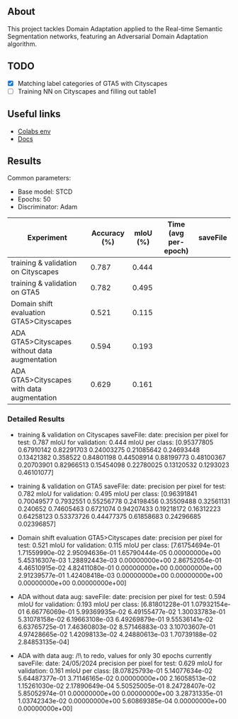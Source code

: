 ## About
This project tackles Domain Adaptation applied to the Real-time Semantic Segmentation
networks, featuring an Adversarial Domain Adaptation algorithm.

## TODO
- [x] Matching label categories of GTA5 with Cityscapes
- [ ] Training NN on Cityscapes and filling out table1

## Useful links
-  [Colabs env](https://colab.research.google.com/drive/1TDjhWjOQwZ8ToXjDGRF43G7Qk590C7jP)
- [Docs](https://drive.google.com/drive/folders/1_a1j7FWd2zgzU6ZLaQybO9f02mJM_Uyo)

## Results

Common parameters:
- Base model: STCD
- Epochs: 50
- Discriminator: Adam

| Experiment                                    | Accuracy (%) | mIoU (%) | Time (avg per-epoch) | saveFile |
| --------------------------------------------- | ------------ | -------- | -------------------- | -------- |
| training & validation on Cityscapes           |     0.787    |  0.444   |                      |          |
| training & validation on GTA5                 |     0.782    |  0.495   |                      |          |
| Domain shift evaluation GTA5>Cityscapes       |     0.521    |  0.115   |                      |          |
| ADA GTA5>Cityscapes without data augmentation |     0.594    |  0.193   |                      |          |
| ADA GTA5>Cityscapes with data augmentation    |     0.629    |  0.161   |                      |          |

### Detailed Results
- training & validation on Cityscapes
saveFile:
date:
precision per pixel for test: 0.787 
mIoU for validation: 0.444 
mIoU per class: [0.95377805 0.67910142 0.82291703 0.24003275 0.21085642 0.24693448 
 0.13421382 0.358522   0.84801198 0.44508914 0.88199773 0.48100367 
 0.20703901 0.82966513 0.15454098 0.22780025 0.13120532 0.1293023 
 0.46101077]
 
- training & validation on GTA5
saveFile:
date:
precision per pixel for test: 0.782 
mIoU for validation: 0.495 
mIoU per class: [0.96391841 0.70049577 0.7932551  0.55256778 0.24198456 0.35509488 
 0.32561131 0.240652   0.74605463 0.6721074  0.94207433 0.19218172 
 0.16312223 0.64258123 0.53373726 0.44477375 0.61858683 0.24296685 
 0.02396857]

- Domain shift evaluation GTA5>Cityscapes
date:
precision per pixel for test: 0.521
mIoU for validation: 0.115
mIoU per class: [7.61754694e-01 1.71559990e-02 2.95094636e-01 1.65790444e-05
 0.00000000e+00 5.45316307e-03 1.28892443e-03 0.00000000e+00
 2.86752054e-01 4.46510915e-02 4.82411080e-01 0.00000000e+00
 0.00000000e+00 2.91239577e-01 1.42408418e-03 0.00000000e+00
 0.00000000e+00 0.00000000e+00 0.00000000e+00]

- ADA without data aug:
saveFile:
date:
precision per pixel for test: 0.594
mIoU for validation: 0.193
mIoU per class: [6.81801228e-01 1.07932154e-01 6.66776069e-01 5.99369935e-02
 6.49155477e-02 1.30033783e-01 5.31078158e-02 6.19663108e-03
 6.49269879e-01 9.55536141e-02 6.63765725e-01 7.46360803e-02
 8.57146883e-03 3.10703607e-01 4.97428665e-02 1.42098133e-02
 4.24880613e-03 1.70739188e-02 2.84853135e-04]

- ADA with data aug:
  /!\ to redo, values for only 30 epochs currently
saveFile:
date: 24/05/2024
precision per pixel for test: 0.629
mIoU for validation: 0.161
mIoU per class: [8.07825793e-01 5.14077634e-02 5.64487377e-01 3.71146165e-02
 0.00000000e+00 2.16058513e-02 1.15261030e-02 2.17890649e-04
 5.50525005e-01 8.24728407e-02 5.85052974e-01 0.00000000e+00
 0.00000000e+00 3.28731335e-01 1.03742343e-02 0.00000000e+00
 5.60869385e-04 0.00000000e+00 0.00000000e+00]
  
  
  

